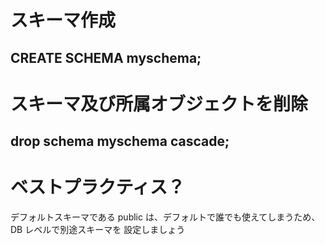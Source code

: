 # スキーマ作成

CREATE SCHEMA myschema;
-------------------------------------------------









# スキーマ及び所属オブジェクトを削除

drop schema myschema cascade;
-------------------------------------------------




# ベストプラクティス？

デフォルトスキーマである public は、デフォルトで誰でも使えてしまうため、
DB レベルで別途スキーマを 設定しましょう

